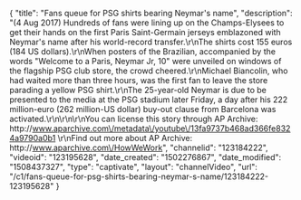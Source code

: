 {
    "title": "Fans queue for PSG shirts bearing Neymar's name",
    "description": "(4 Aug 2017) Hundreds of fans were lining up on the Champs-Elysees to get their hands on the first Paris Saint-Germain jerseys emblazoned with Neymar's name after his world-record transfer.\r\nThe shirts cost 155 euros (184 US dollars).\r\nWhen posters of the Brazilian, accompanied by the words \"Welcome to a Paris, Neymar Jr, 10\" were unveiled on windows of the flagship PSG club store, the crowd cheered.\r\nMichael Biancolin, who had waited more than three hours, was the first fan to leave the store parading a yellow PSG shirt.\r\nThe 25-year-old Neymar is due to be presented to the media at the PSG stadium later Friday, a day after his 222 million-euro (262 million-US dollar) buy-out clause from Barcelona was activated.\r\n\r\n\r\nYou can license this story through AP Archive: http:\/\/www.aparchive.com\/metadata\/youtube\/13fa9737b468ad366fe8324a9790a0b1 \r\nFind out more about AP Archive: http:\/\/www.aparchive.com\/HowWeWork",
    "channelid": "123184222",
    "videoid": "123195628",
    "date_created": "1502276867",
    "date_modified": "1508437327",
    "type": "captivate",
    "layout": "channelVideo",
    "url": "\/c1\/fans-queue-for-psg-shirts-bearing-neymar-s-name\/123184222-123195628"
}